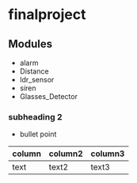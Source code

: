 # finalproject

## Modules
- alarm
- Distance
- ldr_sensor
- siren
- Glasses_Detector

### subheading 2

- bullet point

|column|column2|column3|
|------|-------|------|
|text|text2|text3|

